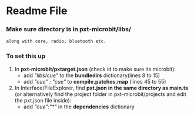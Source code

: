 # Readme File

### Make sure directory is in pxt-microbit/libs/
	along with core, radio, bluetooth etc.

### To set this up
1. In **pxt-microbit/pxtarget.json** (check id to make sure its microbit): 
	* add *"libs/cue"* to the **bundledirs** dictionary(lines 8 to 15)
	* add *"cue" : "cue"* to **compile.patches.map** (lines 45 to 55)
2. In Interface/FileExplorer, find **pxt.json in the same directory as main.ts** (or alternatively find the project folder in pxt-microbit/projects and edit the pxt.json file inside): 
	* add *"cue":"\*"* in the **dependencies** dictionary